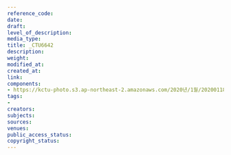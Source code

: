 ```yaml
---
reference_code: 
date: 
draft: 
level_of_description: 
media_type: 
title: _CTU6642
description: 
weight: 
modified_at: 
created_at: 
link: 
components:
- https://kctu-photo.s3.ap-northeast-2.amazonaws.com/2020년/1월/20200118_마사회+고+문중원+기수+죽음의+진상규명과+책임자+처벌을+위한+민주노총+결의대회/_CTU6642.jpg
tags:
- 
creators: 
subjects: 
sources: 
venues: 
public_access_status: 
copyright_status: 
---
```

